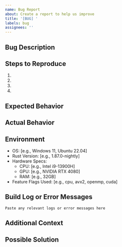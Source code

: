 ```yaml
---
name: Bug Report
about: Create a report to help us improve
title: '[BUG] '
labels: bug
assignees: ''
---
```


## Bug Description

<!-- A clear and concise description of what the bug is -->

## Steps to Reproduce

<!-- Steps to reproduce the behavior -->

1. 
2. 
3. 
4. 

## Expected Behavior

<!-- A clear and concise description of what you expected to happen -->

## Actual Behavior

<!-- What actually happened -->

## Environment

- OS: [e.g., Windows 11, Ubuntu 22.04]
- Rust Version: [e.g., 1.87.0-nightly]
- Hardware Specs:
  - CPU: [e.g., Intel i9-13900H]
  - GPU: [e.g., NVIDIA RTX 4080]
  - RAM: [e.g., 32GB]
- Feature Flags Used: [e.g., cpu, avx2, openmp, cuda]

## Build Log or Error Messages

```
Paste any relevant logs or error messages here
```

## Additional Context

<!-- Add any other context about the problem here -->

## Possible Solution

<!-- If you have suggestions on a fix or reason for the bug --> 